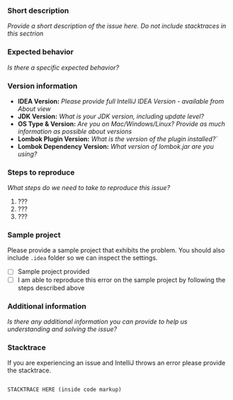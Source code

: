 ### Short description
_Provide a short description of the issue here. Do not include stacktraces in this sectrion_

### Expected behavior
_Is there a specific expected behavior?_

### Version information

 * **IDEA Version:** _Please provide full IntelliJ IDEA Version - available from About view_
 * **JDK Version:** _What is your JDK version, including update level?_
 * **OS Type & Version:** _Are you on Mac/Windows/Linux? Provide as much information as possible about versions_
 * **Lombok Plugin Version:** _What is the version of the plugin installed?`_
 * **Lombok Dependency Version:** _What version of lombok.jar are you using?_

### Steps to reproduce
_What steps do we need to take to reproduce this issue?_

 1. ???
 2. ???
 3. ???


### Sample project
Please provide a sample project that exhibits the problem.
You should also include `.idea` folder so we can inspect the settings.

 - [ ] Sample project provided
 - [ ] I am able to reproduce this error on the sample project by following the steps described above

### Additional information
_Is there any additional information you can provide to help us understanding and solving the issue?_

### Stacktrace
If you are experiencing an issue and IntelliJ throws an error please provide the stacktrace.

```

STACKTRACE HERE (inside code markup)

```

